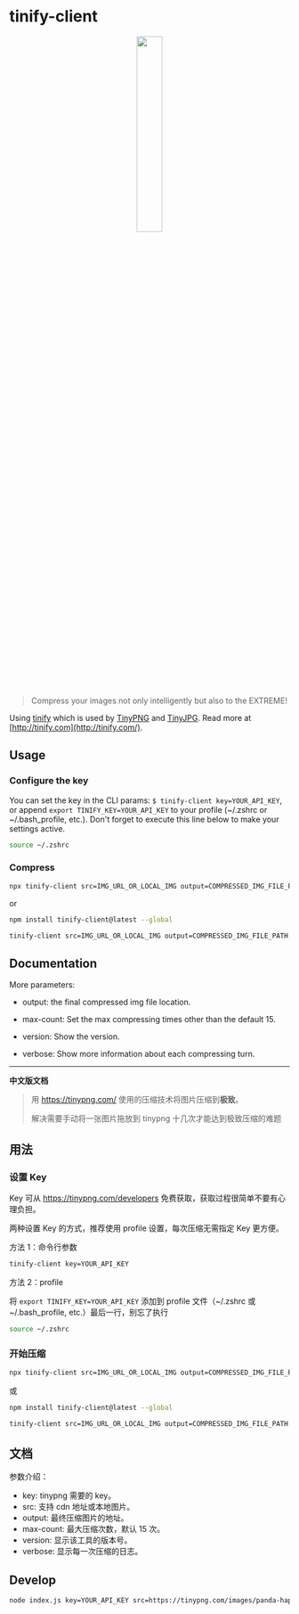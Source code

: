 # tinify-client

<p align="center"><img src="https://tinypng.com/images/panda-happy.png" width="30%" /></p>

> Compress your images not only intelligently but also to the EXTREME!

Using [tinify](https://www.npmjs.com/package/tinify) which is used by [TinyPNG](https://tinypng.com/) and [TinyJPG](https://tinyjpg.com/). Read more at [http://tinify.com](http://tinify.com/).

## Usage

### Configure the key

You can set the key in the CLI params: `$ tinify-client key=YOUR_API_KEY`, or append `export TINIFY_KEY=YOUR_API_KEY` to your profile (~/.zshrc or ~/.bash_profile, etc.). Don't forget to execute this line below to make your settings active.

```sh
source ~/.zshrc
```

### Compress

```sh
npx tinify-client src=IMG_URL_OR_LOCAL_IMG output=COMPRESSED_IMG_FILE_PATH
```

or

```sh
npm install tinify-client@latest --global
```

```sh
tinify-client src=IMG_URL_OR_LOCAL_IMG output=COMPRESSED_IMG_FILE_PATH
```

## Documentation

More parameters:

- output: the final compressed img file location.

- max-count: Set the max compressing times other than the default 15.
- version: Show the version.
- verbose: Show more information about each compressing turn.

---

**中文版文档**

> 用 https://tinypng.com/ 使用的压缩技术将图片压缩到**极致**。
>
> 解决需要手动将一张图片拖放到 tinypng 十几次才能达到极致压缩的难题

## 用法

### 设置 Key

Key 可从 https://tinypng.com/developers 免费获取，获取过程很简单不要有心理负担。

两种设置 Key 的方式，推荐使用 profile 设置，每次压缩无需指定 Key 更方便。

方法 1：命令行参数

```sh
tinify-client key=YOUR_API_KEY
```

方法 2：profile

将 `export TINIFY_KEY=YOUR_API_KEY` 添加到 profile 文件（~/.zshrc 或 ~/.bash_profile, etc.）最后一行，别忘了执行

```sh
source ~/.zshrc
```

### 开始压缩

```sh
npx tinify-client src=IMG_URL_OR_LOCAL_IMG output=COMPRESSED_IMG_FILE_PATH
```

或

```sh
npm install tinify-client@latest --global

tinify-client src=IMG_URL_OR_LOCAL_IMG output=COMPRESSED_IMG_FILE_PATH
```

## 文档

参数介绍：

- key: tinypng 需要的 key。
- src: 支持 cdn 地址或本地图片。
- output: 最终压缩图片的地址。
- max-count: 最大压缩次数，默认 15 次。
- version: 显示该工具的版本号。
- verbose: 显示每一次压缩的日志。

## Develop

```sh
node index.js key=YOUR_API_KEY src=https://tinypng.com/images/panda-happy.png
```
